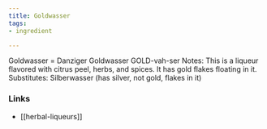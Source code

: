 ```yaml
---
title: Goldwasser
tags:
- ingredient

---
```

Goldwasser = Danziger Goldwasser GOLD-vah-ser Notes: This is a liqueur flavored with citrus peel, herbs, and spices. It has gold flakes floating in it. Substitutes: Silberwasser (has silver, not gold, flakes in it)

### Links

* [[herbal-liqueurs]]
